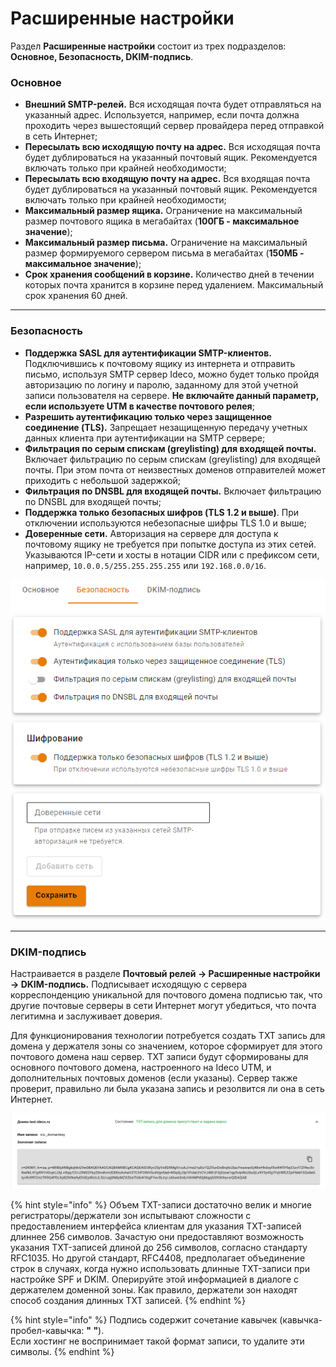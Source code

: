 # Расширенные настройки

Раздел **Расширенные настройки** состоит из трех подразделов: **Основное, Безопасность, DKIM-подпись**.

### Основное

* **Внешний SMTP-релей.** Вся исходящая почта будет отправляться на указанный адрес. Используется, например, если почта должна проходить через вышестоящий сервер провайдера перед отправкой в сеть Интернет;
* **Пересылать всю исходящую почту на адрес.** Вся исходящая почта будет дублироваться на указанный почтовый ящик. Рекомендуется включать только при крайней необходимости;
* **Пересылать всю входящую почту на адрес.** Вся входящая почта будет дублироваться на указанный почтовый ящик. Рекомендуется включать только при крайней необходимости;
* **Максимальный размер ящика.** Ограничение на максимальный размер почтового ящика в мегабайтах (**100ГБ - максимальное значение**);
* **Максимальный размер письма.** Ограничение на максимальный размер формируемого сервером письма в мегабайтах (**150МБ - максимальное значение**);
* **Срок хранения сообщений в корзине.** Количество дней в течении которых почта хранится в корзине перед удалением. Максимальный срок хранения 60 дней.

***

### Безопасность

* **Поддержка SASL для аутентификации SMTP-клиентов.** Подключившись к почтовому ящику из интернета и отправить письмо, используя SMTP сервер Ideco, можно будет только пройдя авторизацию по логину и паролю, заданному для этой учетной записи пользователя на сервере. **Не включайте данный параметр, если используете UTM в качестве почтового релея**;
* **Разрешить аутентификацию только через защищенное соединение (TLS).** Запрещает незащищенную передачу учетных данных клиента при аутентификации на SMTP сервере;
* **Фильтрация по серым спискам (greylisting) для входящей почты.** Включает фильтрацию по серым спискам (greylisting) для входящей почты. При этом почта от неизвестных доменов отправителей может приходить с небольшой задержкой;
* **Фильтрация по DNSBL для входящей почты.** Включает фильтрацию по DNSBL для входящей почты;
* **Поддержка только безопасных шифров (TLS 1.2 и выше)**. При отключении используются небезопасные шифры TLS 1.0 и выше;
* **Доверенные сети.** Авторизация на сервере для доступа к почтовому ящику не требуется при попытке доступа из этих сетей. Указываются IP-сети и хосты в нотации CIDR или с префиксом сети, например, `10.0.0.5/255.255.255.255` или `192.168.0.0/16`.

![](../../../.gitbook/assets/safety.png)

***

### DKIM-подпись

Настраивается в разделе **Почтовый релей -> Расширенные настройки -> DKIM-подпись.** Подписывает исходящую с сервера корреспонденцию уникальной для почтового домена подписью так, что другие почтовые серверы в сети Интернет могут убедиться, что почта легитимна и заслуживает доверия.

Для функционирования технологии потребуется создать TXT запись для домена у держателя зоны со значением, которое сформирует для этого почтового домена наш сервер. TXT записи будут сформированы для основного почтового домена, настроенного на Ideco UTM, и дополнительных почтовых доменов (если указаны). Сервер также проверит, правильно ли была указана запись и резолвится ли она в сеть Интернет.

![](../../../.gitbook/assets/dikm-sign.png)

{% hint style="info" %}
Объем TXT-записи достаточно велик и многие регистраторы/держатели зон испытывают сложности с предоставлением интерфейса клиентам для указания TXT-записей длиннее 256 символов. Зачастую они предоставляют возможность указания TXT-записей длиной до 256 символов, согласно стандарту RFC1035. Но другой стандарт, RFC4408, предполагает объединение строк в случаях, когда нужно использовать длинные TXT-записи при настройке SPF и DKIM. Оперируйте этой информацией в диалоге с держателем доменной зоны. Как правило, держатели зон находят способ создания длинных TXT записей.
{% endhint %}

{% hint style="info" %}
Подпись содержит сочетание кавычек (кавычка-пробел-кавычка: **" "**). \
Если хостинг не воспринимает такой формат записи, то удалите эти символы.
{% endhint %}